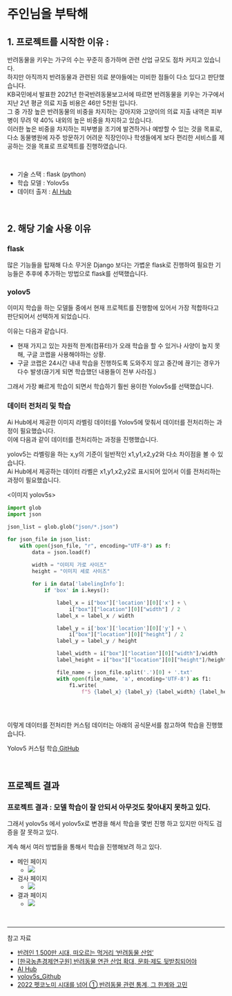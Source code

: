 <h1> 주인님을 부탁해 </h1>

<h2>1. 프로젝트를 시작한 이유 : </h2>

<p>
    반려동물을 키우는 가구의 수는 꾸준히 증가하며 관련 산업 규모도 점차 커지고 있습니다.
    <br />
    하지만 아직까지 반려동물과 관련된 의료 분야들에는 미비한 점들이 다소 있다고 판단했습니다.
    <br />
    KB국민에서 발표한 2021년 한국반려동물보고서에 따르면 반려동물을 키우는 가구에서 지난 2년 평균 의료 지출 비용은 46만 5천원 입니다.
    <br />
    그 중 가장 높은 반려동물의 비중을 차지하는 강아지와 고양이의 의료 지출 내역은 피부병이 무려 약 40% 내외의 높은 비중을 차지하고 있습니다.
    <br />
    이러한 높은 비중을 차지하는 피부병을 조기에 발견하거나 예방할 수 있는 것을 목표로, 다소 동물병원에 자주 방문하기 어려운 직장인이나 학생들에게 보다 편리한 서비스를 제공하는 것을 목표로 프로젝트를 진행하였습니다.
</p> 
    <br />
<ul>
    <li>기술 스택 : flask (python)</li>
    <li>학습 모델 : Yolov5s</li>
    <li>데이터 출저 : <a href="https://aihub.or.kr/">AI Hub</a></li>
</ul>
    <br />

<h2>2. 해당 기술 사용 이유</h2>


<h3>flask</h3>
    <p>많은 기능들을 탑재해 다소 무거운 Django 보다는 가볍운 flask로 진행하여 필요한 기능들은 추후에 추가하는 방법으로 flask를 선택했습니다.</p>

<h3>yolov5</h3>
<p>이미지 학습을 하는 모델들 중에서 현재 프로젝트를 진행함에 있어서 가장 적합하다고 판단되어서 선택하게 되었습니다.</p>
<p>이유는 다음과 같습니다.</p>
<ul><li>현재 가지고 있는 자원적 한계(컴퓨터)가 오래 학습을 할 수 있거나 사양이 높지 못해, 구글 코랩을 사용해야하는 상황.</li>
    <li>구글 코랩은 24시간 내내 학습을 진행하도록 도와주지 않고 중간에 끊기는 경우가 다수 발생(끊기게 되면 학습했던 내용들이 전부 사라짐.)</li>
</ul>
그래서 가장 빠르게 학습이 되면서 학습하기 훨씬 용이한 Yolov5s를 선택했습니다.
<h3>데이터 전처리 및 학습</h3>
<p>Ai Hub에서 제공한 이미지 라벨링 데이터를 Yolov5에 맞춰서 데이터를 전처리하는 과정이 필요했습니다. <br/>
이에 다음과 같이 데이터를 전처리하는 과정을 진행했습니다.</p>
<p>yolov5는 라벨링을 하는 x,y의 기준이 일반적인 x1,y1,x2,y2와 다소 차이점을 볼 수 있습니다.<br/>
Ai Hub에서 제공하는 데이터 라벨은 x1,y1,x2,y2로 표시되어 있어서 이를 전처리하는 과정이 필요했습니다.</p>


<이미지 yolov5s>

```python 
import glob
import json

json_list = glob.glob("json/*.json")

for json_file in json_list:
    with open(json_file, "r", encoding="UTF-8") as f:
        data = json.load(f)
        
        width = "이미지 가로 사이즈"
        height = "이미지 세로 사이즈"

        for i in data['labelingInfo']:
            if 'box' in i.keys():

                label_x = i["box"]['location'][0]['x'] + \
                    i["box"]["location"][0]["width"] / 2
                label_x = label_x / width

                label_y = i['box']['location'][0]['y'] + \
                    i["box"]["location"][0]["height"] / 2
                label_y = label_y / height

                label_width = i["box"]["location"][0]["width"]/width
                label_height = i["box"]["location"][0]["height"]/height

                file_name = json_file.split('.')[0] + '.txt'
                with open(file_name, 'a', encoding='UTF-8') as f1:
                    f1.write(
                        f"5 {label_x} {label_y} {label_width} {label_height} \n")



```
<br/>

이렇게 데이터를 전처리한 커스텀 데이터는 아래의 공식문서를 참고하여 학습을 진행했습니다.

Yolov5 커스텀 학습<a href="https://docs.ultralytics.com/yolov5/train_custom_data/#environments"> GitHub</a>

<br/>

<h2>프로젝트 결과</h2>

<h3> 프로젝트 결과 : 모델 학습이 잘 안되서 아무것도 찾아내지 못하고 있다. </h3>
<p>그래서 yolov5s 에서 yolov5x로 변경을 해서 학습을 몇번 진행 하고 있지만 아직도 검증을 잘 못하고 있다.</p>
<p>계속 해서 여러 방법들을 통해서 학습을 진행해보려 하고 있다.</p>

<ul>
    <li> 메인 페이지
        <ul><li><img src="https://user-images.githubusercontent.com/113073492/231368192-80db0169-7ef6-4f5c-a6df-c955b4d81746.png" /></li></ul>
    </li>
    <li> 검사 페이지
        <ul><li><img src="https://user-images.githubusercontent.com/113073492/231368197-12a7280c-2e61-4e8f-95d9-d19fad1d606a.png" /></li></ul>
    </li>
    <li> 결과 페이지
        <ul><li><img src="https://user-images.githubusercontent.com/113073492/231368198-2c33a55e-3321-41be-8261-66c0f959b1fb.png" /></li></ul>
    </li>
</ul>





<br/>
<hr/>
참고 자료
<ul>
    <li><a href="https://www.klnews.co.kr/news/articleView.html?idxno=305478">반려인 1,500만 시대, 떠오르는 먹거리 ‘반려동물 산업’</a></li>
    <li><a href="http://www.krei.re.kr/krei/selectBbsNttView.do?key=103&bbsNo=25&nttNo=125238&searchCtgry=&searchCnd=all&searchKrwd=&pageIndex=9&integrDeptCode=">[한국농촌경제연구원] 반려동물 연관 산업 확대, 문화·제도 뒷받침되어야</a></li>
    <li><a href="https://aihub.or.kr/">AI Hub</a></li>
    <li><a href="https://github.com/ultralytics/yolov5">yolov5s_Github</a></li>
    <li><a href="http://www.pet-news.or.kr/news/articleView.html?idxno=531">2022 펫코노미 시대를 넘어 ① 반려동물 관련 통계, 그 한계와 고민</a></li>
</ul>

